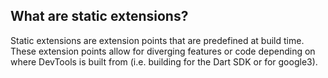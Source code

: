 ## What are static extensions?

Static extensions are extension points that are predefined at build time.
These extension points allow for diverging features or code depending on
where DevTools is built from (i.e. building for the Dart SDK or for google3).
